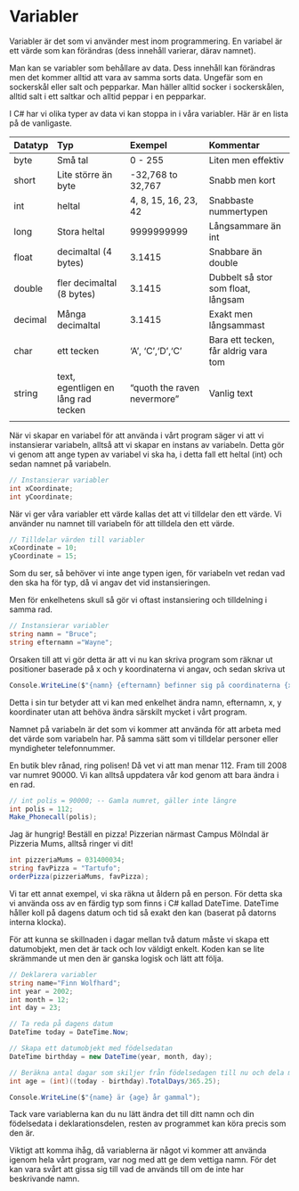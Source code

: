 # Variabler

Variabler är det som vi använder mest inom programmering. En variabel är ett värde som kan förändras (dess innehåll varierar, därav namnet).

Man kan se variabler som behållare av data. Dess innehåll kan förändras men det kommer alltid att vara av samma sorts data. Ungefär som en sockerskål eller salt och pepparkar. Man häller alltid socker i sockerskålen, alltid salt i ett saltkar och alltid peppar i en pepparkar.

I C# har vi olika typer av data vi kan stoppa in i våra variabler. Här är en lista på de vanligaste.

| Datatyp | Typ                                 | Exempel                     | Kommentar                            |
| :------- | :----------------------------------- | :--------------------------- | :------------------------------------ |
| byte    | Små tal                             | 0 - 255                     | Liten men effektiv                   |
| short   | Lite större än byte                 | -32,768 to 32,767           | Snabb men kort                       |
| int     | heltal                              | 4, 8, 15, 16, 23, 42        | Snabbaste nummertypen                |
| long    | Stora heltal                        | 9999999999                  | Långsammare än int                   |
| float   | decimaltal (4 bytes)                | 3.1415                      | Snabbare än double                   |
| double  | fler decimaltal (8 bytes)           | 3.1415                      | Dubbelt så stor som float, långsam   |
| decimal | Många decimaltal                    | 3.1415                      | Exakt men långsammast                |
| char    | ett tecken                          | ‘A’, ‘C’,‘D’,‘C’            | Bara ett tecken, får aldrig vara tom |
| string  | text, egentligen en lång rad tecken | “quoth the raven nevermore” | Vanlig text                          |
|         |                                     |                             |                                      |

När vi skapar en variabel för att använda i vårt program säger vi att vi instansierar variabeln, alltså att vi skapar en instans av variabeln. Detta gör vi genom att ange typen av variabel vi ska ha, i detta fall ett heltal (int) och sedan namnet på variabeln.

```cs 
// Instansierar variabler
int xCoordinate;
int yCoordinate;
```

När vi ger våra variabler ett värde kallas det att vi tilldelar den ett värde. Vi använder nu namnet till variabeln för att tilldela den ett värde.
```cs 
// Tilldelar värden till variabler
xCoordinate = 10;
yCoordinate = 15;
```

Som du ser, så behöver vi inte ange typen igen, för variabeln vet redan vad den ska ha för typ, då vi angav det vid instansieringen.

Men för enkelhetens skull så gör vi oftast instansiering och tilldelning i samma rad.
```cs 
// Instansierar variabler
string namn = "Bruce";
string efternamn ="Wayne";
```

Orsaken till att vi gör detta är att vi nu kan skriva program som räknar ut positioner baserade på x och y koordinaterna vi angav, och sedan skriva ut

```cs
Console.WriteLine($"{namn} {efternamn} befinner sig på coordinaterna {xCoordinate},{yCoordinate}")
```

Detta i sin tur betyder att vi kan med enkelhet ändra namn, efternamn, x, y koordinater utan att behöva ändra särskilt mycket i vårt program.

Namnet på variabeln är det som vi kommer att använda för att arbeta med det värde som variabeln har. På samma sätt som vi tilldelar personer eller myndigheter telefonnummer. 

En butik blev rånad, ring polisen! Då vet vi att man menar 112. Fram till 2008 var numret 90000. Vi kan alltså uppdatera vår kod genom att bara ändra i en rad.
```cs 
// int polis = 90000; -- Gamla numret, gäller inte längre
int polis = 112;
Make_Phonecall(polis);
```

Jag är hungrig! Beställ en pizza! 
Pizzerian närmast Campus Mölndal är Pizzeria Mums, alltså ringer vi dit!
```cs
int pizzeriaMums = 031400034;
string favPizza = "Tartufo";
orderPizza(pizzeriaMums, favPizza);
```

Vi tar ett annat exempel, vi ska räkna ut åldern på en person. För detta ska vi använda oss av en färdig typ som finns i C# kallad DateTime. DateTime håller koll på dagens datum och tid så exakt den kan (baserat på datorns interna klocka).

För att kunna se skillnaden i dagar mellan två datum måste vi skapa ett datumobjekt, men det är tack och lov väldigt enkelt. Koden kan se lite skrämmande ut men den är ganska logisk och lätt att följa.
```cs 
// Deklarera variabler
string name="Finn Wolfhard";
int year = 2002;
int month = 12;
int day = 23;

// Ta reda på dagens datum
DateTime today = DateTime.Now;

// Skapa ett datumobjekt med födelsedatan
DateTime birthday = new DateTime(year, month, day);

// Beräkna antal dagar som skiljer från födelsedagen till nu och dela med 365.25
int age = (int)((today - birthday).TotalDays/365.25);

Console.WriteLine($"{name} är {age} år gammal");
```

Tack vare variablerna kan du nu lätt ändra det till ditt namn och din födelsedata i deklarationsdelen, resten av programmet kan köra precis som den är.

Viktigt att komma ihåg, då variablerna är något vi kommer att använda igenom hela vårt program, var nog med att ge dem vettiga namn. För det kan vara svårt att gissa sig till vad de används till om de inte har beskrivande namn.